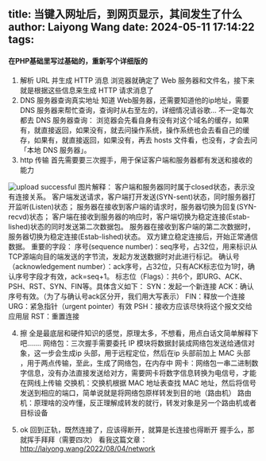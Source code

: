 title: 当键入网址后，到网页显示，其间发生了什么
author: Laiyong Wang
date: 2024-05-11 17:14:22
tags:
---
#### 在PHP基础里写过基础的，重新写个详细版的

1. 解析 URL 并生成 HTTP 消息
  浏览器就确定了 Web 服务器和文件名，接下来就是根据这些信息来生成 HTTP 请求消息了
2. DNS 服务器查询真实地址
  知道 Web服务器，还需要知道他的ip地址，需要 DNS 服务器来帮忙查询，查询时从右至左的，详细情况请谷歌...
  不一定每次都去 DNS 服务器查询：
  浏览器会先看自身有没有对这个域名的缓存，如果有，就直接返回，如果没有，就去问操作系统，操作系统也会去看自己的缓存，如果有，就直接返回，如果没有，再去 hosts 文件看，也没有，才会去问「本地 DNS 服务器」。
3. http 传输
  首先需要要三次握手，用于保证客户端和服务器都有发送和接收的能力
  
![upload successful](/images/pasted-37.png)
  图片解释：
  客户端和服务器同时属于closed状态，表示没有连接关系。
  客户端发送请求，客户端打开发送(SYN-sent)状态，同时服务器打开监听(Listen)状态；
  服务器在接收到客户端的请求时，服务器切换为回复(SYN-recvd)状态；
  客户端在接收到服务器的响应时，客户端切换为稳定连接(Estab-lished)状态的同时发送第二次数据包。
  服务器在接收到客户端的第二次数据时，服务器切换为稳定连接(Estab-lished)状态。
  双方建立稳定连接后，开始正常通信数据。
  重要的字段：
  序号(sequence number)：seq序号，占32位，用来标识从TCP源端向目的端发送的字节流，发起方发送数据时对此进行标记。
  确认号（acknowledgement number）：ack序号，占32位，只有ACK标志位为1时，确认序号字段才有效，ack=seq+1。
标志位（Flags）：共6个，即URG、ACK、PSH、RST、SYN、FIN等。具体含义如下：
  SYN：发起一个新连接
  ACK：确认序号有效。（为了与确认号ack区分开，我们用大写表示）
  FIN：释放一个连接
  URG：紧急指针（urgent pointer）有效
  PSH：接收方应该尽快将这个报文交给应用层
  RST：重置连接

4. 擦 全是最底层和硬件知识的感觉，原理太多，不想看，用点白话文简单解释下吧.......
  网络包：三次握手需要委托 IP 模块将数据封装成网络包发送给通信对象，这一步会生成ip 头部，用于远程定位，然后在ip 头部前加上 MAC 头部 ，用于两点传输，至此，生成了网络包，在内存中
  网卡：网络包一串二进制数字信息，没有办法直接发送给对方，需要网卡将数字信息转换为电信号，才能在网线上传输
  交换机：交换机根据 MAC 地址表查找 MAC 地址，然后将信号发送到相应的端口，简单说就是将网络包原样转发到目的地（路由机）
  路由机：原理啥的没咋懂，反正理解成转发的就行，转发对象是另一个路由机或者目标设备

5. ok 回到正轨，既然连接了，应该得断开，就算是长连接也得断开
  握手么，那就挥手拜拜（需要四次）
  看我这篇文章：http://laiyong.wang/2022/08/04/network